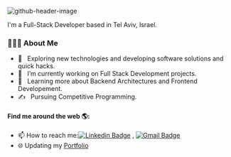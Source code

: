 ![github-header-image](https://github.com/David-salem/david-salem/assets/99804861/e71a5d6b-93aa-40cf-af93-1fba9aab0c75)

I'm a Full-Stack Developer based in Tel Aviv, Israel.

<div align="left"> 
  <h3> 👨🏻‍💻 About Me </h3>

  - 🤔 &nbsp; Exploring new technologies and developing software solutions and quick hacks.
  - 💼 &nbsp; I’m currently working on Full Stack Development projects.
  - 🌱 &nbsp; Learning more about Backend Architectures and Frontend Developement.
  - ✍️ &nbsp; Pursuing Competitive Programming.
</div> 

#### Find me around the web 🌎:
-  📫 How to reach me:[![Linkedin Badge](https://img.shields.io/badge/-LinkedIn-blue?style=flat-square&logo=Linkedin&logoColor=white&link=)](https://www.linkedin.com/in/david-salem-6a5364160/) 
, [![Gmail Badge](https://img.shields.io/badge/-Gmail-c14438?style=flat-square&logo=Gmail&logoColor=white&link=mailto:shuklaraghav321.com)](mailto:davidsalem37@gmail.com)
- 🌐 Updating my <a href="https://david-salem.github.io/portfolio/">Portfolio</a>
